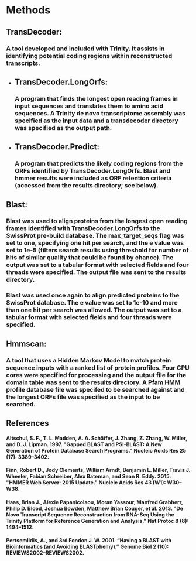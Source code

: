 # Methods
## TransDecoder:
### A tool developed and included with Trinity. It assists in identifying potential coding regions within reconstructed transcripts. 
- ## TransDecoder.LongOrfs:
  ### A program that finds the longest open reading frames in input sequences and translates them to amino acid sequences. A Trinity de novo transcriptome assembly was specified as the input data and a transdecoder directory was specified as the output path.  
- ## TransDecoder.Predict:
  ### A program that predicts the likely coding regions from the ORFs identified by TransDecoder.LongOrfs. Blast and hmmer results were included as ORF retention criteria (accessed from the results directory; see below). 
  
## Blast:
### Blast was used to align proteins from the longest open reading frames identified with TransDecoder.LongOrfs to the SwissProt pre-build database. The max_target_seqs flag was set to one, specifying one hit per search, and the e value was set to 1e-5 (filters search results using threshold for number of hits of similar quality that could be found by chance). The output was set to a tabular format with selected fields and four threads were specified. The output file was sent to the results directory.

### Blast was used once again to align predicted proteins to the SwissProt database. The e value was set to 1e-10 and more than one hit per search was allowed. The output was set to a tabular format with selected fields and four threads were specified. 

## Hmmscan:
### A tool that uses a Hidden Markov Model to match protein sequence inputs with a ranked list of protein profiles. Four CPU cores were specified for processing and the output file for the domain table was sent to the results directory. A Pfam HMM profile database file was specifed to be searched against and the longest ORFs file was specified as the input to be searched. 

## References

#### Altschul, S. F., T. L. Madden, A. A. Schäffer, J. Zhang, Z. Zhang, W. Miller, and D. J. Lipman. 1997. "Gapped BLAST and PSI-BLAST: A New Generation of Protein Database Search Programs." Nucleic Acids Res 25 (17): 3389–3402.

#### Finn, Robert D., Jody Clements, William Arndt, Benjamin L. Miller, Travis J. Wheeler, Fabian Schreiber, Alex Bateman, and Sean R. Eddy. 2015. "HMMER Web Server: 2015 Update." Nucleic Acids Res 43 (W1): W30–W38.

#### Haas, Brian J., Alexie Papanicolaou, Moran Yassour, Manfred Grabherr, Philip D. Blood, Joshua Bowden, Matthew Brian Couger, et al. 2013. "De Novo Transcript Sequence Reconstruction from RNA-Seq Using the Trinity Platform for Reference Generation and Analysis." Nat Protoc 8 (8): 1494–1512.

#### Pertsemlidis, A., and 3rd Fondon J. W. 2001. “Having a BLAST with Bioinformatics (and Avoiding BLASTphemy).” Genome Biol 2 (10): REVIEWS2002–REVIEWS2002.

